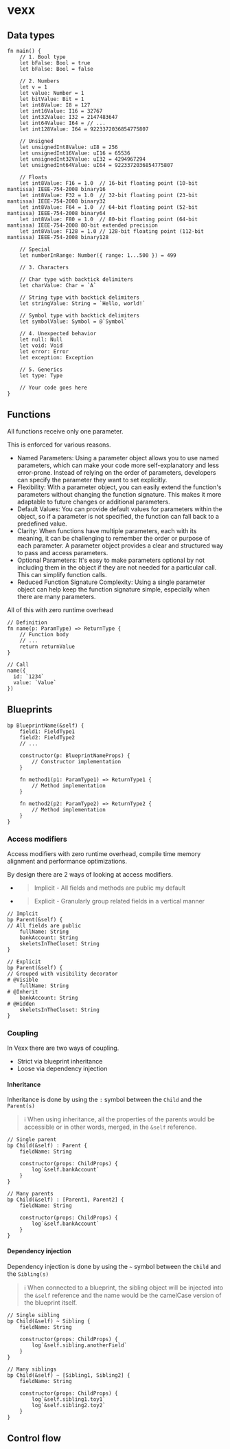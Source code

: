 # vexx

## Data types

```
fn main() {
    // 1. Bool type
    let bFalse: Bool = true
    let bFalse: Bool = false

    // 2. Numbers
    let v = 1
    let value: Number = 1
    let bitValue: Bit = 1
    let int8Value: I8 = 127
    let int16Value: I16 = 32767
    let int32Value: I32 = 2147483647
    let int64Value: I64 = // ...
    let int128Value: I64 = 9223372036854775807

    // Unsigned
    let unsignedInt8Value: uI8 = 256
    let unsignedInt16Value: uI16 = 65536
    let unsignedInt32Value: uI32 = 4294967294
    let unsignedInt64Value: uI64 = 9223372036854775807

    // Floats
    let int8Value: F16 = 1.0  // 16-bit floating point (10-bit mantissa) IEEE-754-2008 binary16
    let int8Value: F32 = 1.0  // 32-bit floating point (23-bit mantissa) IEEE-754-2008 binary32
    let int8Value: F64 = 1.0  // 64-bit floating point (52-bit mantissa) IEEE-754-2008 binary64
    let int8Value: F80 = 1.0  // 80-bit floating point (64-bit mantissa) IEEE-754-2008 80-bit extended precision
    let int8Value: F128 = 1.0 // 128-bit floating point (112-bit mantissa) IEEE-754-2008 binary128

    // Special
    let numberInRange: Number({ range: 1...500 }) = 499

    // 3. Characters

    // Char type with backtick delimiters
    let charValue: Char = `A`

    // String type with backtick delimiters
    let stringValue: String = `Hello, world!`

    // Symbol type with backtick delimiters
    let symbolValue: Symbol = @`Symbol`

    // 4. Unexpected behavior
    let null: Null
    let void: Void
    let error: Error
    let exception: Exception

    // 5. Generics
    let type: Type

    // Your code goes here
}
```

## Functions

All functions receive only one parameter. 

This is enforced for various reasons.

- Named Parameters: Using a parameter object allows you to use named parameters, which can make your code more self-explanatory and less error-prone. Instead of relying on the order of parameters, developers can specify the parameter they want to set explicitly.
- Flexibility: With a parameter object, you can easily extend the function's parameters without changing the function signature. This makes it more adaptable to future changes or additional parameters.
- Default Values: You can provide default values for parameters within the object, so if a parameter is not specified, the function can fall back to a predefined value.
- Clarity: When functions have multiple parameters, each with its meaning, it can be challenging to remember the order or purpose of each parameter. A parameter object provides a clear and structured way to pass and access parameters.
- Optional Parameters: It's easy to make parameters optional by not including them in the object if they are not needed for a particular call. This can simplify function calls.
- Reduced Function Signature Complexity: Using a single parameter object can help keep the function signature simple, especially when there are many parameters.

All of this with zero runtime overhead

```
// Definition
fn name(p: ParamType) => ReturnType {
    // Function body
    // ...
    return returnValue
}

// Call
name({
  id: `1234`
  value: `Value`
})
```

## Blueprints

```
bp BlueprintName(&self) {
    field1: FieldType1
    field2: FieldType2
    // ...

    constructor(p: BlueprintNameProps) {
        // Constructor implementation
    }

    fn method1(p1: ParamType1) => ReturnType1 {
        // Method implementation
    }

    fn method2(p2: ParamType2) => ReturnType2 {
        // Method implementation
    }
}
```

### Access modifiers

Access modifiers with zero runtime overhead, compile time memory alignment and performance optimizations.

By design there are 2 ways of looking at access modifiers.

- > Implicit - All fields and methods are public my default
- > Explicit - Granularly group related fields in a vertical manner

```
// Implcit
bp Parent(&self) {
// All fields are public
    fullName: String
    bankAccount: String
    skeletsInTheCloset: String
}

// Explicit
bp Parent(&self) {
// Grouped with visibility decorator
# @Visible
    fullName: String
# @Inherit
    bankAccount: String
# @Hidden
    skeletsInTheCloset: String
}
```

### Coupling

In Vexx there are two ways of coupling.

- Strict via blueprint inheritance
- Loose via dependency injection

#### Inheritance

Inheritance is done by using the `:` symbol between the `Child` and the `Parent(s)`

> ℹ️ When using inheritance, all the properties of the parents would be accessible or in other words, merged, in the `&self` reference.

```
// Single parent
bp Child(&self) : Parent {
    fieldName: String

    constructor(props: ChildProps) {
        log`&self.bankAccount`
    }
}

// Many parents
bp Child(&self) : [Parent1, Parent2] {
    fieldName: String

    constructor(props: ChildProps) {
        log`&self.bankAccount`
    }
}
```

#### Dependency injection

Dependency injection is done by using the `~` symbol between the `Child` and the `Sibling(s)`

> ℹ️ When connected to a blueprint, the sibling object will be injected into the `&self` reference and the name would be the camelCase version of the blueprint itself.

```
// Single sibling
bp Child(&self) ~ Sibling {
    fieldName: String

    constructor(props: ChildProps) {
        log`&self.sibling.anotherField`
    }
}

// Many siblings
bp Child(&self) ~ [Sibling1, Sibling2] {
    fieldName: String

    constructor(props: ChildProps) {
        log`&self.sibling1.toy1`
        log`&self.sibling2.toy2`
    }
}

```


## Control flow
